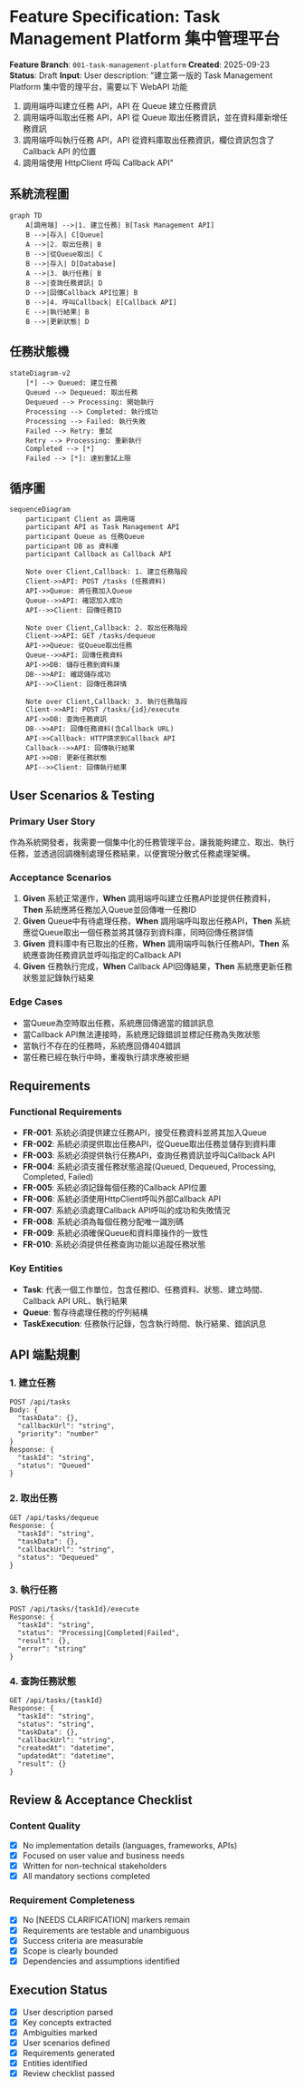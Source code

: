 # Feature Specification: Task Management Platform 集中管理平台

**Feature Branch**: `001-task-management-platform`
**Created**: 2025-09-23
**Status**: Draft
**Input**: User description: "建立第一版的 Task Management Platform 集中管的理平台，需要以下 WebAPI 功能
1. 調用端呼叫建立任務 API，API 在 Queue 建立任務資訊
2. 調用端呼叫取出任務 API，API 從 Queue 取出任務資訊，並在資料庫新增任務資訊
3. 調用端呼叫執行任務 API，API 從資料庫取出任務資訊，欄位資訊包含了 Callback API 的位置
4. 調用端使用 HttpClient 呼叫 Callback API"

## 系統流程圖

```mermaid
graph TD
    A[調用端] -->|1. 建立任務| B[Task Management API]
    B -->|存入| C[Queue]
    A -->|2. 取出任務| B
    B -->|從Queue取出| C
    B -->|存入| D[Database]
    A -->|3. 執行任務| B
    B -->|查詢任務資訊| D
    D -->|回傳Callback API位置| B
    B -->|4. 呼叫Callback| E[Callback API]
    E -->|執行結果| B
    B -->|更新狀態| D
```

## 任務狀態機

```mermaid
stateDiagram-v2
    [*] --> Queued: 建立任務
    Queued --> Dequeued: 取出任務
    Dequeued --> Processing: 開始執行
    Processing --> Completed: 執行成功
    Processing --> Failed: 執行失敗
    Failed --> Retry: 重試
    Retry --> Processing: 重新執行
    Completed --> [*]
    Failed --> [*]: 達到重試上限
```

## 循序圖

```mermaid
sequenceDiagram
    participant Client as 調用端
    participant API as Task Management API
    participant Queue as 任務Queue
    participant DB as 資料庫
    participant Callback as Callback API

    Note over Client,Callback: 1. 建立任務階段
    Client->>API: POST /tasks (任務資料)
    API->>Queue: 將任務加入Queue
    Queue-->>API: 確認加入成功
    API-->>Client: 回傳任務ID

    Note over Client,Callback: 2. 取出任務階段
    Client->>API: GET /tasks/dequeue
    API->>Queue: 從Queue取出任務
    Queue-->>API: 回傳任務資料
    API->>DB: 儲存任務到資料庫
    DB-->>API: 確認儲存成功
    API-->>Client: 回傳任務詳情

    Note over Client,Callback: 3. 執行任務階段
    Client->>API: POST /tasks/{id}/execute
    API->>DB: 查詢任務資訊
    DB-->>API: 回傳任務資料(含Callback URL)
    API->>Callback: HTTP請求到Callback API
    Callback-->>API: 回傳執行結果
    API->>DB: 更新任務狀態
    API-->>Client: 回傳執行結果
```

## User Scenarios & Testing

### Primary User Story
作為系統開發者，我需要一個集中化的任務管理平台，讓我能夠建立、取出、執行任務，並透過回調機制處理任務結果，以便實現分散式任務處理架構。

### Acceptance Scenarios
1. **Given** 系統正常運作，**When** 調用端呼叫建立任務API並提供任務資料，**Then** 系統應將任務加入Queue並回傳唯一任務ID
2. **Given** Queue中有待處理任務，**When** 調用端呼叫取出任務API，**Then** 系統應從Queue取出一個任務並將其儲存到資料庫，同時回傳任務詳情
3. **Given** 資料庫中有已取出的任務，**When** 調用端呼叫執行任務API，**Then** 系統應查詢任務資訊並呼叫指定的Callback API
4. **Given** 任務執行完成，**When** Callback API回傳結果，**Then** 系統應更新任務狀態並記錄執行結果

### Edge Cases
- 當Queue為空時取出任務，系統應回傳適當的錯誤訊息
- 當Callback API無法連接時，系統應記錄錯誤並標記任務為失敗狀態
- 當執行不存在的任務時，系統應回傳404錯誤
- 當任務已經在執行中時，重複執行請求應被拒絕

## Requirements

### Functional Requirements
- **FR-001**: 系統必須提供建立任務API，接受任務資料並將其加入Queue
- **FR-002**: 系統必須提供取出任務API，從Queue取出任務並儲存到資料庫
- **FR-003**: 系統必須提供執行任務API，查詢任務資訊並呼叫Callback API
- **FR-004**: 系統必須支援任務狀態追蹤(Queued, Dequeued, Processing, Completed, Failed)
- **FR-005**: 系統必須記錄每個任務的Callback API位置
- **FR-006**: 系統必須使用HttpClient呼叫外部Callback API
- **FR-007**: 系統必須處理Callback API呼叫的成功和失敗情況
- **FR-008**: 系統必須為每個任務分配唯一識別碼
- **FR-009**: 系統必須確保Queue和資料庫操作的一致性
- **FR-010**: 系統必須提供任務查詢功能以追蹤任務狀態

### Key Entities
- **Task**: 代表一個工作單位，包含任務ID、任務資料、狀態、建立時間、Callback API URL、執行結果
- **Queue**: 暫存待處理任務的佇列結構
- **TaskExecution**: 任務執行記錄，包含執行時間、執行結果、錯誤訊息

## API 端點規劃

### 1. 建立任務
```
POST /api/tasks
Body: {
  "taskData": {},
  "callbackUrl": "string",
  "priority": "number"
}
Response: {
  "taskId": "string",
  "status": "Queued"
}
```

### 2. 取出任務
```
GET /api/tasks/dequeue
Response: {
  "taskId": "string",
  "taskData": {},
  "callbackUrl": "string",
  "status": "Dequeued"
}
```

### 3. 執行任務
```
POST /api/tasks/{taskId}/execute
Response: {
  "taskId": "string",
  "status": "Processing|Completed|Failed",
  "result": {},
  "error": "string"
}
```

### 4. 查詢任務狀態
```
GET /api/tasks/{taskId}
Response: {
  "taskId": "string",
  "status": "string",
  "taskData": {},
  "callbackUrl": "string",
  "createdAt": "datetime",
  "updatedAt": "datetime",
  "result": {}
}
```

## Review & Acceptance Checklist

### Content Quality
- [x] No implementation details (languages, frameworks, APIs)
- [x] Focused on user value and business needs
- [x] Written for non-technical stakeholders
- [x] All mandatory sections completed

### Requirement Completeness
- [x] No [NEEDS CLARIFICATION] markers remain
- [x] Requirements are testable and unambiguous
- [x] Success criteria are measurable
- [x] Scope is clearly bounded
- [x] Dependencies and assumptions identified

## Execution Status

- [x] User description parsed
- [x] Key concepts extracted
- [x] Ambiguities marked
- [x] User scenarios defined
- [x] Requirements generated
- [x] Entities identified
- [x] Review checklist passed